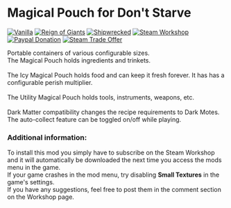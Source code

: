 # Magical Pouch for Don't Starve
[![Vanilla](https://img.shields.io/badge/vanilla-yes-brightgreen.svg)](http://steamcommunity.com/workshop/filedetails/?id=442602018) 
[![Reign of Giants](https://img.shields.io/badge/RoG-yes-brightgreen.svg)](http://steamcommunity.com/workshop/filedetails/?id=442602018) 
[![Shipwrecked](https://img.shields.io/badge/SW-yes-brightgreen.svg)](http://steamcommunity.com/workshop/filedetails/?id=442602018) 
[![Steam Workshop](https://img.shields.io/badge/steam-workshop-blue.svg)](http://steamcommunity.com/workshop/filedetails/?id=442602018) 
[![Paypal Donation](https://img.shields.io/badge/donate-paypal-orange.svg)](https://www.paypal.com/cgi-bin/webscr?cmd=_s-xclick&hosted_button_id=7AJKEDU7BYRRG) 
[![Steam Trade Offer](https://img.shields.io/badge/donate-steam%20trade%20offer-orange.svg)](https://steamcommunity.com/tradeoffer/new/?partner=42003848&token=tB7Jhg1K)

Portable containers of various configurable sizes. </br>
The Magical Pouch holds ingredients and trinkets. </br></br>
The Icy Magical Pouch holds food and can keep it fresh forever. 
It has has a configurable perish multiplier. </br></br>
The Utility Magical Pouch holds tools, instruments, weapons, etc. </br></br>
Dark Matter compatibility changes the recipe requirements to Dark Motes. </br>
The auto-collect feature can be toggled on/off while playing.

###  Additional information:
To install this mod you simply have to subscribe on the Steam Workshop and it will automatically be downloaded the next time you access the mods menu in the game.</br>
If your game crashes in the mod menu, try disabling __Small Textures__ in the game's settings.</br>
If you have any suggestions, feel free to post them in the comment section on the Workshop page.


